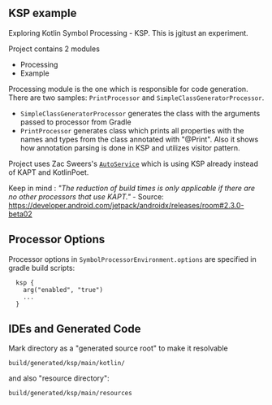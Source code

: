 KSP example
---
Exploring Kotlin Symbol Processing - KSP. This is jgitust an experiment.

Project contains 2 modules
- Processing
- Example

Processing module is the one which is responsible for code generation. 
There are two samples: `PrintProcessor` and `SimpleClassGeneratorProcessor`.

- `SimpleClassGeneratorProcessor` generates the class with the arguments passed to processor from Gradle
- `PrintProcessor` generates class which prints all properties with the names and types from the class annotated with "@Print".
Also it shows how annotation parsing is done in KSP and utilizes visitor pattern.

Project uses Zac Sweers's [`AutoService`](https://github.com/ZacSweers/auto-service-ksp) which is using
KSP already instead of KAPT and KotlinPoet.

Keep in mind : *"The reduction of build times is only applicable if there are no other processors that use KAPT."* - 
Source: https://developer.android.com/jetpack/androidx/releases/room#2.3.0-beta02

## Processor Options
Processor options in `SymbolProcessorEnvironment.options` are specified in gradle build scripts:
```
  ksp {
    arg("enabled", "true")
    ...
  }
```

## IDEs and Generated Code
Mark directory as a "generated source root" to make it resolvable
```
build/generated/ksp/main/kotlin/
```

and also "resource directory":
```
build/generated/ksp/main/resources
```

